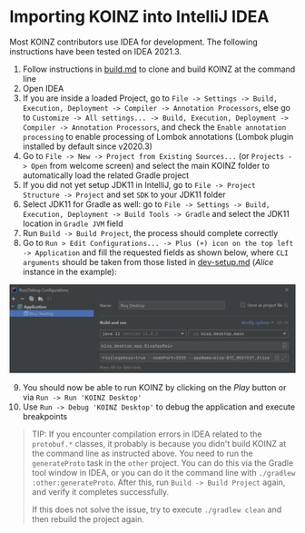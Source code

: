 # Importing KOINZ into IntelliJ IDEA

Most KOINZ contributors use IDEA for development. The following instructions have been tested on IDEA 2021.3.

1. Follow instructions in [build.md](build.md) to clone and build KOINZ at the command line
1. Open IDEA
1. If you are inside a loaded Project, go to `File -> Settings -> Build, Execution, Deployment -> Compiler -> Annotation Processors`, else go to `Customize -> All settings... -> Build, Execution, Deployment -> Compiler -> Annotation Processors`, and check the `Enable annotation processing` to enable processing of Lombok annotations (Lombok plugin installed by default since v2020.3)
1. Go to `File -> New -> Project from Existing Sources...` (or `Projects -> Open` from welcome screen) and select the main KOINZ folder to automatically load the related Gradle project
1. If you did not yet setup JDK11 in IntelliJ, go to `File -> Project Structure -> Project` and set `SDK` to your JDK11 folder
1. Select JDK11 for Gradle as well: go to `File -> Settings -> Build, Execution, Deployment -> Build Tools -> Gradle` and select the JDK11 location in `Gradle JVM` field
1. Run `Build -> Build Project`, the process should complete correctly
1. Go to `Run > Edit Configurations... -> Plus (+) icon on the top left -> Application` and fill the requested fields as shown below, where `CLI arguments` should be taken from those listed in [dev-setup.md](dev-setup.md) (_Alice_ instance in the example):

![edit_configurations.png](edit_configurations.png)

9. You should now be able to run KOINZ by clicking on the _Play_ button or via `Run -> Run 'KOINZ Desktop'`
10. Use `Run -> Debug 'KOINZ Desktop'` to debug the application and execute breakpoints

> TIP: If you encounter compilation errors in IDEA related to the `protobuf.*` classes, it probably is because you didn't build KOINZ at the command line as instructed above. You need to run the `generateProto` task in the `other` project. You can do this via the Gradle tool window in IDEA, or you can do it the command line with `./gradlew :other:generateProto`. After this, run `Build -> Build Project` again, and verify it completes successfully.
>
> If this does not solve the issue, try to execute `./gradlew clean` and then rebuild the project again.
